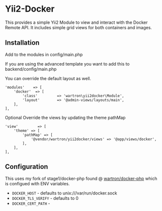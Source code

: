 # Yii2-Docker

This provides a simple Yii2 Module to view and interact with the Docker Remote API.
It includes simple grid views for both containers and images.


## Installation

Add to the modules in config/main.php

If you are using the advanced template you want to add this to backend/config/main.php

You can override the default layout as well.

    'modules'    => [
        'docker'  => [
            'class'         => 'wartron\yii2docker\Module',
            'layout'        => '@admin-views/layouts/main',
        ],
    ],


Optional Override the views by updating the theme pathMap

    'view'         => [
        'theme' => [
            'pathMap' => [
                '@vendor/wartron/yii2docker/views' => '@app/views/docker',
            ],
        ],
    ],



## Configuration

This uses my fork of stage1/docker-php found @ [wartron/docker-php](https://github.com/wartron/docker-php) which is configued with ENV variables.

 * `DOCKER_HOST` - defaults to unix:///var/run/docker.sock
 * `DOCKER_TLS_VERIFY` - defaults to 0
 * `DOCKER_CERT_PATH` -